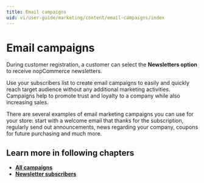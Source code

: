 ```yaml
---
title: Email campaigns
uid: vi/user-guide/marketing/content/email-campaigns/index
---
```


# Email campaigns

During customer registration, a customer can select the **Newsletters option** to receive nopCommerce newsletters.

Use your subscribers list to create email campaigns to easily and quickly reach target audience without any additional marketing activities. Campaigns help to promote trust and loyalty to a company while also increasing sales.

There are several examples of email marketing campaigns you can use for your store: start with a welcome email that thanks for the subscription, regularly send out announcements, news regarding your company, coupons for future purchasing and much more.

## Learn more in following chapters

- **[All campaigns](xref:vi/user-guide/marketing/content/email-campaigns/all-campaigns)**
- **[Newsletter subscribers](xref:vi/user-guide/marketing/content/email-campaigns/newsletter-subscribers)**
